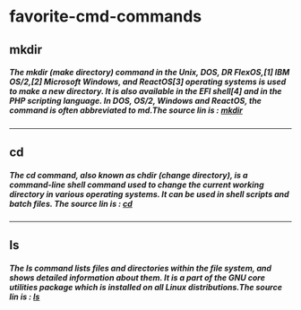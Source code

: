 # favorite-cmd-commands

## mkdir

##### The mkdir (make directory) command in the Unix, DOS, DR FlexOS,[1] IBM OS/2,[2] Microsoft Windows, and ReactOS[3] operating systems is used to make a new directory. It is also available in the EFI shell[4] and in the PHP scripting language. In DOS, OS/2, Windows and ReactOS, the command is often abbreviated to md.The source lin is : [mkdir](https://en.wikipedia.org/wiki/Mkdir)
---
## cd

##### The cd command, also known as chdir (change directory), is a command-line shell command used to change the current working directory in various operating systems. It can be used in shell scripts and batch files. The source lin is : [cd](https://en.wikipedia.org/wiki/Cd_(command))
---
## ls

##### The ls command lists files and directories within the file system, and shows detailed information about them. It is a part of the GNU core utilities package which is installed on all Linux distributions.The source lin is : [ls](https://linuxize.com/post/how-to-list-files-in-linux-using-the-ls-command/)



